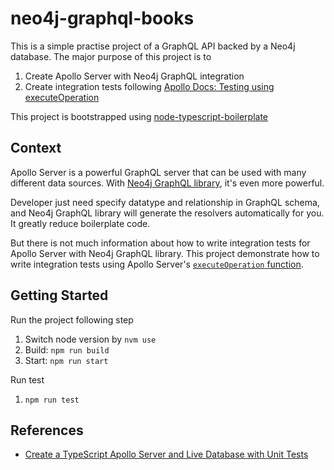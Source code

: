 # neo4j-graphql-books

This is a simple practise project of a GraphQL API backed by a Neo4j database. The major purpose of this project is to

1. Create Apollo Server with Neo4j GraphQL integration
2. Create integration tests following [Apollo Docs: Testing using executeOperation](https://www.apollographql.com/docs/apollo-server/testing/testing/#testing-using-executeoperation)

This project is bootstrapped using [node-typescript-boilerplate](https://github.com/jsynowiec/node-typescript-boilerplate)

## Context

Apollo Server is a powerful GraphQL server that can be used with many different data sources. With [Neo4j GraphQL library](https://neo4j.com/docs/graphql-manual/current/getting-started/), it's even more powerful.

Developer just need specify datatype and relationship in GraphQL schema, and Neo4j GraphQL library will generate the resolvers automatically for you. It greatly reduce boilerplate code.

But there is not much information about how to write integration tests for Apollo Server with Neo4j GraphQL library. This project demonstrate how to write integration tests using Apollo Server's [`executeOperation` function](https://www.apollographql.com/docs/apollo-server/testing/testing/).

## Getting Started

Run the project following step

1. Switch node version by `nvm use`
2. Build: `npm run build`
3. Start: `npm run start`

Run test

1. `npm run test`

## References

* [Create a TypeScript Apollo Server and Live Database with Unit Tests](https://neo4j.com/developer-blog/create-a-typescript-apollo-server-and-live-database-with-unit-tests/)
